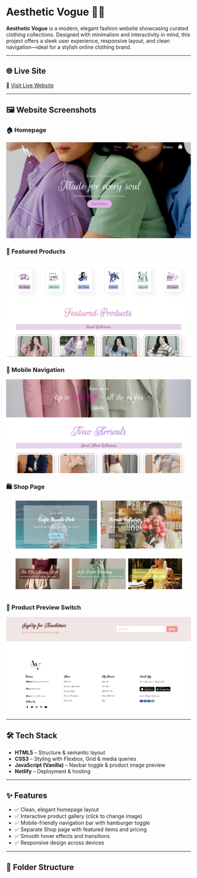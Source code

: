 # Aesthetic Vogue 👗✨

**Aesthetic Vogue** is a modern, elegant fashion website showcasing curated clothing collections. Designed with minimalism and interactivity in mind, this project offers a sleek user experience, responsive layout, and clean navigation—ideal for a stylish online clothing brand.

---

## 🌐 Live Site

🔗 [Visit Live Website](https://aesthetic-vogue.netlify.app)

---


## 🖼️ Website Screenshots

### 🏠 Homepage
![Homepage](images/ss/1.png)

### 👗 Featured Products
![Products](images/ss/2.png)

### 📱 Mobile Navigation
![Mobile Menu](images/ss/3.png)

### 🛍️ Shop Page
![Shop Page](images/ss/4.png)

### 🎯 Product Preview Switch
![Product Preview](images/ss/5.png)

---

## 🛠 Tech Stack

- **HTML5** – Structure & semantic layout
- **CSS3** – Styling with Flexbox, Grid & media queries
- **JavaScript (Vanilla)** – Navbar toggle & product image preview
- **Netlify** – Deployment & hosting

---

## ✨ Features

- ✅ Clean, elegant homepage layout
- ✅ Interactive product gallery (click to change image)
- ✅ Mobile-friendly navigation bar with hamburger toggle
- ✅ Separate Shop page with featured items and pricing
- ✅ Smooth hover effects and transitions
- ✅ Responsive design across devices

---

## 📁 Folder Structure

